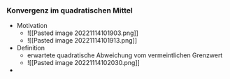 ### Konvergenz im quadratischen Mittel
+ Motivation
	+ ![[Pasted image 20221114101903.png]]
	+ ![[Pasted image 20221114101913.png]]
+ Definition
	+ erwartete quadratische Abweichung vom vermeintlichen Grenzwert
	+ ![[Pasted image 20221114102030.png]]
+ 